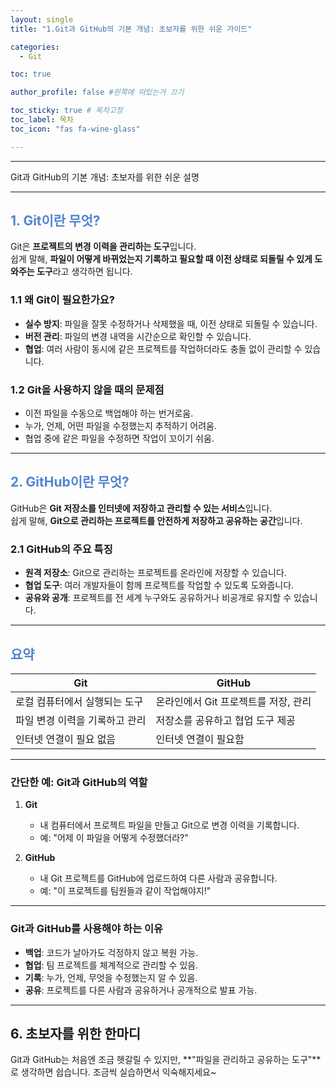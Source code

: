```yaml
---
layout: single
title: "1.Git과 GitHub의 기본 개념: 초보자를 위한 쉬운 가이드"

categories:
  - Git

toc: true

author_profile: false #왼쪽에 떠있는거 끄기

toc_sticky: true # 목차고정
toc_label: 목차
toc_icon: "fas fa-wine-glass"

---
```



---

Git과 GitHub의 기본 개념: 초보자를 위한 쉬운 설명

---

## <span style="color:rgb(81, 132, 209) ;">1. Git이란 무엇?</span>

Git은 **프로젝트의 변경 이력을 관리하는 도구**입니다.  
쉽게 말해, **파일이 어떻게 바뀌었는지 기록하고 필요할 때 이전 상태로 되돌릴 수 있게 도와주는 도구**라고 생각하면 됩니다.

### 1.1 왜 Git이 필요한가요?
- **실수 방지**: 파일을 잘못 수정하거나 삭제했을 때, 이전 상태로 되돌릴 수 있습니다.
- **버전 관리**: 파일의 변경 내역을 시간순으로 확인할 수 있습니다.
- **협업**: 여러 사람이 동시에 같은 프로젝트를 작업하더라도 충돌 없이 관리할 수 있습니다.

### 1.2 Git을 사용하지 않을 때의 문제점
- 이전 파일을 수동으로 백업해야 하는 번거로움.
- 누가, 언제, 어떤 파일을 수정했는지 추적하기 어려움.
- 협업 중에 같은 파일을 수정하면 작업이 꼬이기 쉬움.

---
## <span style="color:rgb(81, 132, 209) ;">2. GitHub이란 무엇?</span>

GitHub은 **Git 저장소를 인터넷에 저장하고 관리할 수 있는 서비스**입니다.  
쉽게 말해, **Git으로 관리하는 프로젝트를 안전하게 저장하고 공유하는 공간**입니다.

### 2.1 GitHub의 주요 특징
- **원격 저장소**: Git으로 관리하는 프로젝트를 온라인에 저장할 수 있습니다.
- **협업 도구**: 여러 개발자들이 함께 프로젝트를 작업할 수 있도록 도와줍니다.
- **공유와 공개**: 프로젝트를 전 세계 누구와도 공유하거나 비공개로 유지할 수 있습니다.

---

## <span style="color:rgb(81, 132, 209) ;">요약</span>

| **Git**                  | **GitHub**                  |
|--------------------------|-----------------------------|
| 로컬 컴퓨터에서 실행되는 도구 | 온라인에서 Git 프로젝트를 저장, 관리 |
| 파일 변경 이력을 기록하고 관리 | 저장소를 공유하고 협업 도구 제공     |
| 인터넷 연결이 필요 없음      | 인터넷 연결이 필요함             |

---

### 간단한 예: Git과 GitHub의 역할
1. **Git**  
   - 내 컴퓨터에서 프로젝트 파일을 만들고 Git으로 변경 이력을 기록합니다.
   - 예: "어제 이 파일을 어떻게 수정했더라?"

2. **GitHub**  
   - 내 Git 프로젝트를 GitHub에 업로드하여 다른 사람과 공유합니다.
   - 예: "이 프로젝트를 팀원들과 같이 작업해야지!"

---

### Git과 GitHub를 사용해야 하는 이유
- **백업**: 코드가 날아가도 걱정하지 않고 복원 가능.
- **협업**: 팀 프로젝트를 체계적으로 관리할 수 있음.
- **기록**: 누가, 언제, 무엇을 수정했는지 알 수 있음.
- **공유**: 프로젝트를 다른 사람과 공유하거나 공개적으로 발표 가능.

---

## 6. 초보자를 위한 한마디
Git과 GitHub는 처음엔 조금 헷갈릴 수 있지만, **"파일을 관리하고 공유하는 도구"**로 생각하면 쉽습니다.  조금씩 실습하면서 익숙해지세요~